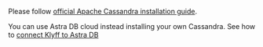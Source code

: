 Please follow [official Apache Cassandra installation guide](https://cassandra.apache.org/doc/latest/cassandra/installing/installing.html#install-as-rpm-package).

You can use Astra DB cloud instead installing your own Cassandra.
See how to [connect Klyff to Astra DB](/docs/user-guide/install/pe/cassandra-cloud-astra-db/)

